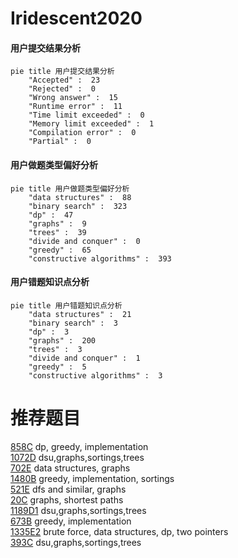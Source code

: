 # Iridescent2020

<!-- tabs:start -->



#### **用户提交结果分析**

```mermaid
pie title 用户提交结果分析
    "Accepted" :  23
    "Rejected" :  0
    "Wrong answer" :  15
    "Runtime error" :  11
    "Time limit exceeded" :  0
    "Memory limit exceeded" :  1
    "Compilation error" :  0
    "Partial" :  0
```

#### **用户做题类型偏好分析**

```mermaid
pie title 用户做题类型偏好分析
    "data structures" :  88
    "binary search" :  323
    "dp" :  47
    "graphs" :  9
    "trees" :  39
    "divide and conquer" :  0
    "greedy" :  65
    "constructive algorithms" :  393
```
#### **用户错题知识点分析**

```mermaid
pie title 用户错题知识点分析
    "data structures" :  21
    "binary search" :  3
    "dp" :  3
    "graphs" :  200
    "trees" :  3
    "divide and conquer" :  1
    "greedy" :  5
    "constructive algorithms" :  3
```



<!-- tabs:end -->
# 推荐题目
[858C](https://codeforces.com/contest/858/problem/C)		dp,
                        greedy,
                        implementation		  
[1072D](https://codeforces.com/contest/1072/problem/D)		dsu,graphs,sortings,trees		  
[702E](https://codeforces.com/contest/702/problem/E)		data structures,
                        graphs		  
[1480B](https://codeforces.com/contest/1480/problem/B)		greedy,
                        implementation,
                        sortings		  
[521E](https://codeforces.com/contest/521/problem/E)		dfs and similar,
                        graphs		  
[20C](https://codeforces.com/contest/20/problem/C)		graphs,
                        shortest paths		  
[1189D1](https://codeforces.com/contest/1189D/problem/1)		dsu,graphs,sortings,trees		  
[673B](https://codeforces.com/contest/673/problem/B)		greedy,
                        implementation		  
[1335E2](https://codeforces.com/contest/1335E/problem/2)		brute force,
                        data structures,
                        dp,
                        two pointers		  
[393C](https://codeforces.com/contest/393/problem/C)		dsu,graphs,sortings,trees		  
